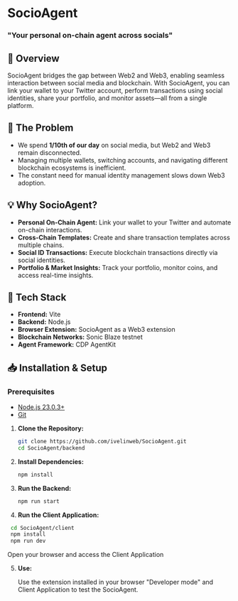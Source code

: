 # SocioAgent

### "Your personal on-chain agent across socials"

## 🚀 Overview

SocioAgent bridges the gap between Web2 and Web3, enabling seamless interaction between social media and blockchain. With SocioAgent, you can link your wallet to your Twitter account, perform transactions using social identities, share your portfolio, and monitor assets—all from a single platform.

## 🛑 The Problem

- We spend **1/10th of our day** on social media, but Web2 and Web3 remain disconnected.
- Managing multiple wallets, switching accounts, and navigating different blockchain ecosystems is inefficient.
- The constant need for manual identity management slows down Web3 adoption.

## 💡 Why SocioAgent?

- **Personal On-Chain Agent:** Link your wallet to your Twitter and automate on-chain interactions.
- **Cross-Chain Templates:** Create and share transaction templates across multiple chains.
- **Social ID Transactions:** Execute blockchain transactions directly via social identities.
- **Portfolio & Market Insights:** Track your portfolio, monitor coins, and access real-time insights.

## 🔧 Tech Stack

- **Frontend:** Vite
- **Backend:** Node.js
- **Browser Extension:** SocioAgent as a Web3 extension
- **Blockchain Networks:** Sonic Blaze testnet
- **Agent Framework:** CDP AgentKit


## 📥 Installation & Setup

### Prerequisites

- [Node.js 23.0.3+](https://docs.npmjs.com/downloading-and-installing-node-js-and-npm)
- [Git](https://git-scm.com/downloads)
  

1. **Clone the Repository:**
   ```bash
   git clone https://github.com/ivelinweb/SocioAgent.git
   cd SocioAgent/backend
   ```
2. **Install Dependencies:**
   ```bash
   npm install
   ```
   
3. **Run the Backend:**
   ```bash
   npm run start
   ```
4. **Run the Client Application:**
  ```bash
   cd SocioAgent/client
   npm install
   npm run dev
   ```

   Open your browser and access the Client Application

5. **Use:**

   Use the extension installed in your browser "Developer mode" and Client Application to test the SocioAgent.

